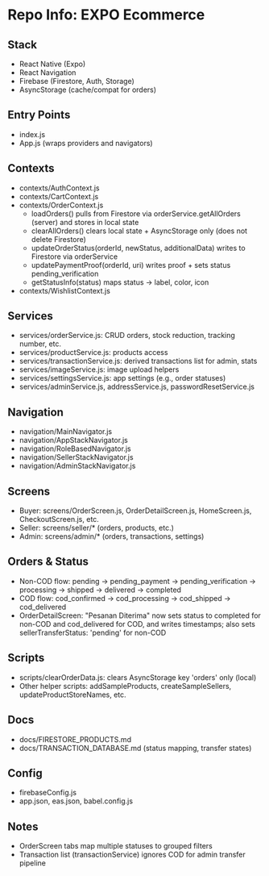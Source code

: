 # Repo Info: EXPO Ecommerce

## Stack

- React Native (Expo)
- React Navigation
- Firebase (Firestore, Auth, Storage)
- AsyncStorage (cache/compat for orders)

## Entry Points

- index.js
- App.js (wraps providers and navigators)

## Contexts

- contexts/AuthContext.js
- contexts/CartContext.js
- contexts/OrderContext.js
  - loadOrders() pulls from Firestore via orderService.getAllOrders (server) and stores in local state
  - clearAllOrders() clears local state + AsyncStorage only (does not delete Firestore)
  - updateOrderStatus(orderId, newStatus, additionalData) writes to Firestore via orderService
  - updatePaymentProof(orderId, uri) writes proof + sets status pending_verification
  - getStatusInfo(status) maps status -> label, color, icon
- contexts/WishlistContext.js

## Services

- services/orderService.js: CRUD orders, stock reduction, tracking number, etc.
- services/productService.js: products access
- services/transactionService.js: derived transactions list for admin, stats
- services/imageService.js: image upload helpers
- services/settingsService.js: app settings (e.g., order statuses)
- services/adminService.js, addressService.js, passwordResetService.js

## Navigation

- navigation/MainNavigator.js
- navigation/AppStackNavigator.js
- navigation/RoleBasedNavigator.js
- navigation/SellerStackNavigator.js
- navigation/AdminStackNavigator.js

## Screens

- Buyer: screens/OrderScreen.js, OrderDetailScreen.js, HomeScreen.js, CheckoutScreen.js, etc.
- Seller: screens/seller/\* (orders, products, etc.)
- Admin: screens/admin/\* (orders, transactions, settings)

## Orders & Status

- Non-COD flow: pending -> pending_payment -> pending_verification -> processing -> shipped -> delivered -> completed
- COD flow: cod_confirmed -> cod_processing -> cod_shipped -> cod_delivered
- OrderDetailScreen: "Pesanan Diterima" now sets status to completed for non-COD and cod_delivered for COD, and writes timestamps; also sets sellerTransferStatus: 'pending' for non-COD

## Scripts

- scripts/clearOrderData.js: clears AsyncStorage key 'orders' only (local)
- Other helper scripts: addSampleProducts, createSampleSellers, updateProductStoreNames, etc.

## Docs

- docs/FIRESTORE_PRODUCTS.md
- docs/TRANSACTION_DATABASE.md (status mapping, transfer states)

## Config

- firebaseConfig.js
- app.json, eas.json, babel.config.js

## Notes

- OrderScreen tabs map multiple statuses to grouped filters
- Transaction list (transactionService) ignores COD for admin transfer pipeline
